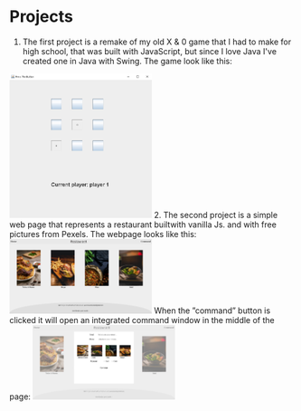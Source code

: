 # Projects
1. The first project is a remake of my old X & 0 game that I had to make for high school, that was built with JavaScript, but since I love Java I've created one in Java with Swing. 
The game look like this: 
<img src="/images/xandzero.png" style="width:50%;height:50%">
2. The second project is a simple web page that represents a restaurant builtwith vanilla Js. and with free pictures from Pexels. 
The webpage looks like this:
<img src="/images/restaurant.png" style="width:50%;height:50%">
When the ”command” button is clicked it will open an integrated command window in the middle of the page:
<img src="/images/command.png" style="width:50%;height:50%">
